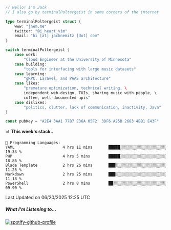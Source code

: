 ```go
// Hello! I'm Jack
// I also go by terminalPoltergeist in some corners of the internet

type terminalPoltergeist struct {
    www: "jnem.me"
    twitter: "@i_heart_vim"
    email: "hi [at] jacknemitz [dot] com"
}

switch terminalPoltergeist {
    case work:
        "Cloud Engineer at the University of Minnesota"
    case building:
        "tools for interfacing with large music datasets"
    case learning:
        "gRPC, Laravel, and PAAS architecture"
    case likes:
        "premature optimization, technical writing, \
        independent web-design, TUIs, sharing music with people, \
        coffee, well-documented apis"
    case dislikes:
        "politics, clutter, lack of communication, inactivity, Java"
}

const pubKey = "A2E4 3AA1 77B7 E36A 05F2  3DF6 A25B 2683 4BB1 E43F"
```

<!--START_SECTION:waka-->
📊 **This week's stack..** 

```text
💬 Programming Languages: 
YAML                     4 hrs 11 mins       █████░░░░░░░░░░░░░░░░░░░░   19.33 % 
PHP                      4 hrs 5 mins        █████░░░░░░░░░░░░░░░░░░░░   18.86 % 
Blade Template           2 hrs 26 mins       ███░░░░░░░░░░░░░░░░░░░░░░   11.25 % 
Markdown                 2 hrs 25 mins       ███░░░░░░░░░░░░░░░░░░░░░░   11.18 % 
PowerShell               2 hrs 8 mins        ██░░░░░░░░░░░░░░░░░░░░░░░   09.90 % 
```


 Last Updated on 06/20/2025 12:25 UTC
<!--END_SECTION:waka-->

##### What I'm Listening to...

[![spotify-github-profile](https://jnem.me/listening-item?maxAge=2592000)](https://jnem.me/listening)
